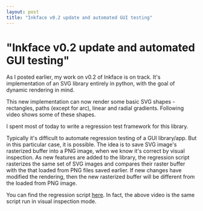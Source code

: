 ```yaml
---
layout: post
title: "Inkface v0.2 update and automated GUI testing"
---
```

"Inkface v0.2 update and automated GUI testing"
===
As I posted earlier, my work on v0.2 of Inkface is on track. It's implementation of an SVG library entirely in python, with the goal of dynamic rendering in mind.  
  
This new implementation can now render some basic SVG shapes - rectangles, paths (except for arc), linear and radial gradients. Following video shows some of these shapes.  
  
  
  
I spent most of today to write a regression test framework for this library.  
  
Typically it's difficult to automate regression testing of a GUI library/app. But in this particular case, it is possible. The idea is to save SVG image's rasterized buffer into a PNG image, when we know it's correct by visual inspection. As new features are added to the library, the regression script rasterizes the same set of SVG images and compares their raster buffer with the that loaded from PNG files saved earlier. If new changes have modified the rendering, then the new rasterized buffer will be different from the loaded from PNG image.  
  
You can find the regression script [here][0]. In fact, the above video is the same script run in visual inspection mode.

[0]: http://code.google.com/p/altcanvas/source/browse/trunk/altsvg/tests/regression.py
